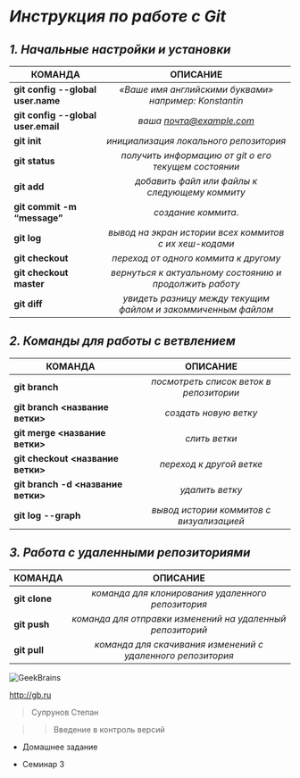 # _**Инструкция по работе с Git**_

## _**1. Начальные настройки и установки**_

КОМАНДА | ОПИСАНИЕ
--- | :---:
**git config --global user.name** | *«Ваше имя английскими буквами»  например: Konstantin*
**git config --global user.email** | *ваша почта@example.com*
**git init** | *инициализация локального репозитория*
**git status** | *получить информацию от git о его текущем состоянии*
**git add** | *добавить файл или файлы к следующему коммиту*
**git commit -m “message”** | *создание коммита*.
**git log** | *вывод на экран истории всех коммитов с их хеш-кодами*
**git checkout** | *переход от одного коммита к другому*
**git checkout master** | *вернуться к актуальному состоянию и продолжить работу*
**git diff** | *увидеть разницу между текущим файлом и закоммиченным файлом*

## _**2. Команды для работы с ветвлением**_

КОМАНДА | ОПИСАНИЕ
--- | :---:
**git branch** | *посмотреть список веток в репозитории*
**git branch <название ветки>** | *создать новую ветку*
**git merge <название ветки>** | *cлить ветки*
**git checkout <название ветки>** | *переход к другой ветке*
**git branch -d <название ветки>** | *удалить ветку*
**git log --graph** | *вывод истории коммитов с визуализацией*

## _**3. Работа с удаленными репозиториями**_

КОМАНДА | ОПИСАНИЕ
--- | :---:
**git clone** | *команда для клонирования удаленного репозитория*
**git push** | *команда для отправки изменений на удаленный репозиторий*
**git pull** | *команда для скачивания изменений с удаленного репозитория*


![GeekBrains](logo.jpeg)

<http://gb.ru>

> Супрунов Степан

>> Введение в контроль версий

* Домашнее задание
+ Семинар 3
